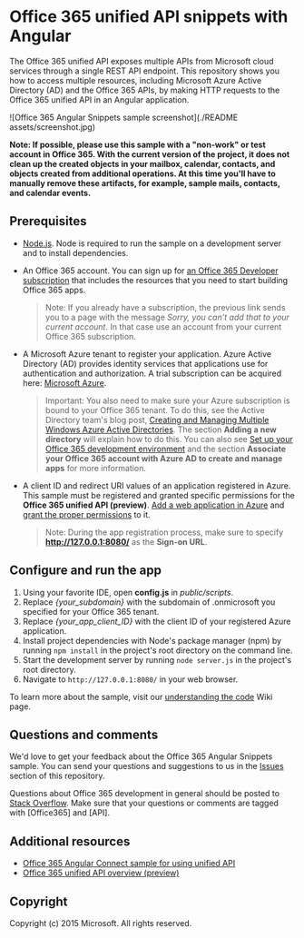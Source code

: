 # Office 365 unified API snippets with Angular

The Office 365 unified API exposes multiple APIs from Microsoft cloud services through a single REST API endpoint. This repository shows you how to access multiple resources, including Microsoft Azure Active Directory (AD) and the Office 365 APIs, by making HTTP requests to the Office 365 unified API in an Angular application. 

![Office 365 Angular Snippets sample screenshot](./README assets/screenshot.jpg)

**Note: If possible, please use this sample with a "non-work" or test account in Office 365. With the current version of the project, it does not clean up the created objects in your mailbox, calendar, contacts, and objects created from additional operations. At this time you'll have to manually remove these artifacts, for example, sample mails, contacts, and calendar events.**  

## Prerequisites

* [Node.js](https://nodejs.org/). Node is required to run the sample on a development server and to install dependencies. 
* An Office 365 account. You can sign up for [an Office 365 Developer subscription](https://portal.office.com/Signup/Signup.aspx?OfferId=6881A1CB-F4EB-4db3-9F18-388898DAF510&DL=DEVELOPERPACK&ali=1#0) that includes the resources that you need to start building Office 365 apps.

     > Note: If you already have a subscription, the previous link sends you to a page with the message *Sorry, you can’t add that to your current account*. In that case use an account from your current Office 365 subscription.
* A Microsoft Azure tenant to register your application. Azure Active Directory (AD) provides identity services that applications use for authentication and authorization. A trial subscription can be acquired here: [Microsoft Azure](https://account.windowsazure.com/SignUp).

     > Important: You also need to make sure your Azure subscription is bound to your Office 365 tenant. To do this, see the Active Directory team's blog post, [Creating and Managing Multiple Windows Azure Active Directories](http://blogs.technet.com/b/ad/archive/2013/11/08/creating-and-managing-multiple-windows-azure-active-directories.aspx). The section **Adding a new directory** will explain how to do this. You can also see [Set up your Office 365 development environment](https://msdn.microsoft.com/office/office365/howto/setup-development-environment#bk_CreateAzureSubscription) and the section **Associate your Office 365 account with Azure AD to create and manage apps** for more information.
* A client ID and redirect URI values of an application registered in Azure. This sample must be registered and granted specific permissions for the **Office 365 unified API (preview)**. [Add a web application in Azure](https://msdn.microsoft.com/office/office365/HowTo/add-common-consent-manually#bk_RegisterWebApp) and [grant the proper permissions](https://github.com/OfficeDev/O365-Angular-Unified-API-Snippets/wiki/Grant-permissions-to-the-Snippets-application-in-Azure) to it.

     > Note: During the app registration process, make sure to specify **http://127.0.0.1:8080/** as the **Sign-on URL**.

## Configure and run the app

1. Using your favorite IDE, open **config.js** in *public/scripts*.
2. Replace *{your_subdomain}* with the subdomain of .onmicrosoft you specified for your Office 365 tenant.
3. Replace *{your_app_client_ID}* with the client ID of your registered Azure application.
4. Install project dependencies with Node's package manager (npm) by running ```npm install``` in the project's root directory on the command line.
5. Start the development server by running ```node server.js``` in the project's root directory.
6. Navigate to ```http://127.0.0.1:8080/``` in your web browser.

To learn more about the sample, visit our [understanding the code](https://github.com/OfficeDev/O365-Angular-Unified-API-Snippets/wiki/Understanding-the-Snippets-sample-code) Wiki page.

## Questions and comments

We'd love to get your feedback about the Office 365 Angular Snippets sample. You can send your questions and suggestions to us in the [Issues](https://github.com/OfficeDev/O365-Angular-Unified-API-Snippets/issues) section of this repository.

Questions about Office 365 development in general should be posted to [Stack Overflow](http://stackoverflow.com/questions/tagged/Office365+API). Make sure that your questions or comments are tagged with [Office365] and [API].
  
## Additional resources

* [Office 365 Angular Connect sample for using unified API](https://github.com/OfficeDev/O365-Angular-Unified-API-Connect)
* [Office 365 unified API overview (preview)](https://msdn.microsoft.com/office/office365/HowTo/office-365-unified-api-overview)

## Copyright
Copyright (c) 2015 Microsoft. All rights reserved.
